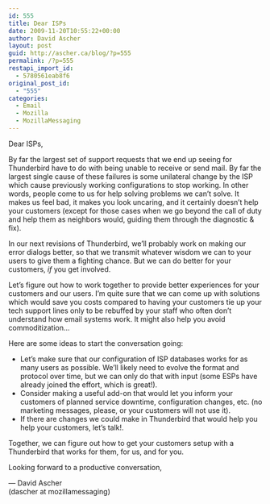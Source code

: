 ```yaml
---
id: 555
title: Dear ISPs
date: 2009-11-20T10:55:22+00:00
author: David Ascher
layout: post
guid: http://ascher.ca/blog/?p=555
permalink: /?p=555
restapi_import_id:
  - 5780561eab8f6
original_post_id:
  - "555"
categories:
  - Email
  - Mozilla
  - MozillaMessaging
---
```

Dear ISPs,

By far the largest set of support requests that we end up seeing for Thunderbird have to do with being unable to receive or send mail. By far the largest single cause of these failures is some unilateral change by the ISP which cause previously working configurations to stop working. In other words, people come to us for help solving problems we can&#8217;t solve. It makes us feel bad, it makes you look uncaring, and it certainly doesn&#8217;t help your customers (except for those cases when we go beyond the call of duty and help them as neighbors would, guiding them through the diagnostic & fix).

In our next revisions of Thunderbird, we&#8217;ll probably work on making our error dialogs better, so that we transmit whatever wisdom we can to your users to give them a fighting chance. But we can do better for your customers, _if_ you get involved.

Let&#8217;s figure out how to work together to provide better experiences for your customers and our users. I&#8217;m quite sure that we can come up with solutions which would save you costs compared to having your customers tie up your tech support lines only to be rebuffed by your staff who often don&#8217;t understand how email systems work. It might also help you avoid commoditization&#8230;

Here are some ideas to start the conversation going:

  * Let&#8217;s make sure that our configuration of ISP databases works for as many users as possible. We&#8217;ll likely need to evolve the format and protocol over time, but we can only do that with input (some ESPs have already joined the effort, which is great!).
  * Consider making a useful add-on that would let you inform your customers of planned service downtime, configuration changes, etc. (no marketing messages, please, or your customers will not use it).
  * If there are changes we could make in Thunderbird that would help you help your customers, let&#8217;s talk!.

Together, we can figure out how to get your customers setup with a Thunderbird that works for them, for us, and for you.

Looking forward to a productive conversation,

&#8212; David Ascher  
(dascher at mozillamessaging)